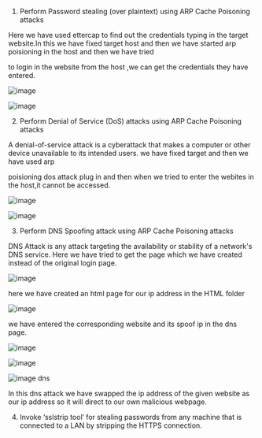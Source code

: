 1. Perform Password stealing (over plaintext) using ARP Cache Poisoning attacks

Here we have used ettercap to find out the  credentials typing in the target website.In this we have fixed target host and then we have started arp poisioning in the host and then we have tried 

to login in the website from the host ,we can get the credentials they have entered.

![image](https://user-images.githubusercontent.com/122804908/227955793-3f3b25c9-9328-4db6-8bc9-f7d40fc42efa.png)

![image](https://user-images.githubusercontent.com/122804908/227955852-73888b79-f9c4-47f1-adfe-95c96d0a3aa8.png)

2. Perform Denial of Service (DoS) attacks using ARP Cache Poisoning attacks

A denial-of-service attack is a cyberattack that makes a computer or other device unavailable to its intended users. we have fixed target and then we have used arp 

poisioning dos attack plug in and then when we tried to enter the webites in the host,it cannot be accessed.

![image](https://user-images.githubusercontent.com/122804908/227956964-f583f7a1-cb94-4c7a-bacb-6a251c6eb231.png)


![image](https://user-images.githubusercontent.com/122804908/227957060-9340e232-3374-4722-a05f-f9dafd8e4b57.png)

3. Perform DNS Spoofing attack using ARP Cache Poisoning attacks

 DNS Attack is any attack targeting the availability or stability of a network's DNS service. Here we have tried to get the page which we have created instead of the original login page.
 
 ![image](https://user-images.githubusercontent.com/122804908/227957780-5156bed0-1df3-40eb-826a-95acdb22222a.png)

 here  we have created an html page for our ip address in the HTML folder

![image](https://user-images.githubusercontent.com/122804908/227958022-3b7c717b-51e0-4cca-b520-5566675f7cff.png)

we have entered the corresponding website and its spoof ip in the dns page.

![image](https://user-images.githubusercontent.com/122804908/227958576-5c7102fd-babe-4930-8dac-00185b54c70c.png)

![image](https://user-images.githubusercontent.com/122804908/227959025-b7920993-8f2d-4d87-af1b-e05bfdc79274.png)

![image dns](https://user-images.githubusercontent.com/122804908/227959810-707130f8-aa15-42bf-bc2d-9a371bfd65bc.jpg)

In this dns attack  we have swapped the ip address of the given website as our ip address so it will direct to our own malicious webpage.

4. Invoke ‘sslstrip tool’ for stealing passwords from any machine that is connected to a LAN by stripping the HTTPS connection. 



 
